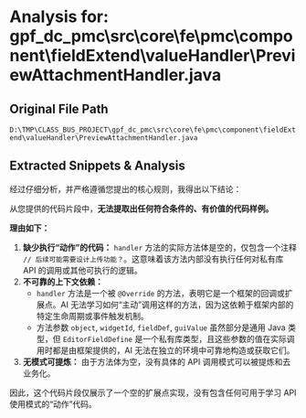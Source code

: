 # Analysis for: gpf_dc_pmc\src\core\fe\pmc\component\fieldExtend\valueHandler\PreviewAttachmentHandler.java

## Original File Path
`D:\TMP\CLASS_BUS_PROJECT\gpf_dc_pmc\src\core\fe\pmc\component\fieldExtend\valueHandler\PreviewAttachmentHandler.java`

## Extracted Snippets & Analysis
经过仔细分析，并严格遵循您提出的核心规则，我得出以下结论：

从您提供的代码片段中，**无法提取出任何符合条件的、有价值的代码样例。**

**理由如下：**

1.  **缺少执行“动作”的代码：** `handler` 方法的实际方法体是空的，仅包含一个注释 `// 后续可能需要设计上传功能？`。这意味着该方法内部没有执行任何对私有库 API 的调用或其他可执行的逻辑。
2.  **不可靠的上下文依赖：**
    *   `handler` 方法是一个被 `@Override` 的方法，表明它是一个框架的回调或扩展点。AI 无法学习如何“主动”调用这样的方法，因为这依赖于框架内部的特定生命周期或事件触发机制。
    *   方法参数 `object`, `widgetId`, `fieldDef`, `guiValue` 虽然部分是通用 Java 类型，但 `EditorFieldDefine` 是一个私有库类型，且这些参数的值在实际调用时都是由框架提供的，AI 无法在独立的环境中可靠地构造或获取它们。
3.  **无模式可提炼：** 由于方法体为空，没有具体的 API 调用模式可以被提炼和去业务化。

因此，这个代码片段仅展示了一个空的扩展点实现，没有包含任何可用于学习 API 使用模式的“动作”代码。